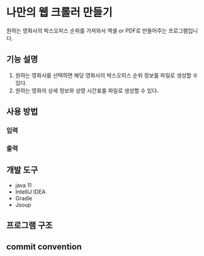 # 나만의 웹 크롤러 만들기

원하는 영화사의 박스오피스 순위를 가져와서 엑셀 or PDF로 만들어주는 프로그램입니다.

## 기능 설명

1. 원하는 영화사를 선택하면 해당 영화사의 박스오피스 순위 정보를 파일로 생성할 수 있다.
2. 원하는 영화의 상세 정보와 상영 시간표를 파일로 생성할 수 있다.

## 사용 방법

### 입력

### 출력

## 개발 도구

- java 11
- IntelliJ IDEA
- Gradle
- Jsoup

## 프로그램 구조

## commit convention

[//]: # (:sparkles:)

[//]: # (Introduce new features.)

[//]: # ()

[//]: # (:memo:)

[//]: # (Add or update documentation.)

[//]: # ()

[//]: # (:bulb:)

[//]: # (Add or update comments in source code.)

[//]: # ()

[//]: # (:green_heart:)

[//]: # (Fix CI Build.)

[//]: # ()

[//]: # (:recycle:)

[//]: # (Refactor code.)

[//]: # ()

[//]: # (:zap:)

[//]: # (Improve performance.)

[//]: # ()

[//]: # (:art:)

[//]: # (Improve structure / format of the code.)

[//]: # ()

[//]: # (:fire:)

[//]: # (Remove code or files.)

[//]: # ()

[//]: # (:bug:)

[//]: # (Fix a bug.)

[//]: # ()

[//]: # (:tada:)

[//]: # (Begin a project.)